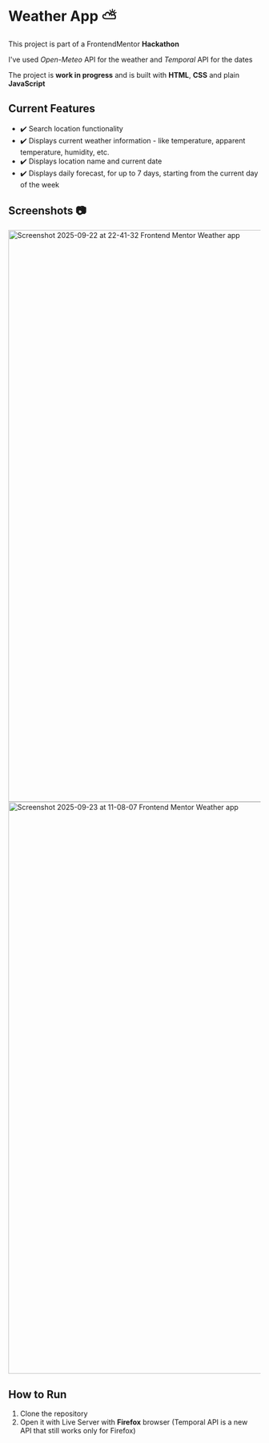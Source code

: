 # Weather App ⛅

This project is part of a FrontendMentor **Hackathon**

I've used *Open-Meteo* API for the weather and *Temporal* API for the dates

The project is **work in progress** and is built with **HTML**, **CSS** and plain **JavaScript**


## Current Features

- ✔️ Search location functionality
- ✔️ Displays current weather information - like temperature, apparent temperature, humidity, etc.
- ✔️ Displays location name and current date
- ✔️ Displays daily forecast, for up to 7 days, starting from the current day of the week


## Screenshots 📷


<img width="1903" height="1142" alt="Screenshot 2025-09-22 at 22-41-32 Frontend Mentor Weather app" src="https://github.com/user-attachments/assets/d8db303b-6ce6-49d1-ac43-c0ec2cfbe5e4" />


<img width="1903" height="1142" alt="Screenshot 2025-09-23 at 11-08-07 Frontend Mentor Weather app" src="https://github.com/user-attachments/assets/185000bd-0ddf-4367-8401-fefeea2ac986" />


## How to Run

1. Clone the repository
2. Open it with Live Server with **Firefox** browser (Temporal API is a new API that still works only for Firefox)
